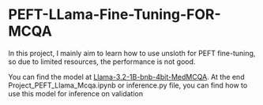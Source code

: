 # PEFT-LLama-Fine-Tuning-FOR-MCQA

In this project, I mainly aim to learn how to use unsloth for PEFT fine-tuning, so due to limited resources, the performance is not good.

You can find the model at [Llama-3.2-1B-bnb-4bit-MedMCQA](https://huggingface.co/tientuevu/Llama-3.2-1B-bnb-4bit-MedMCQA). At the end Project_PEFT_Llama_Mcqa.ipynb or inference.py file, you can find how to use this model for inference on validation
